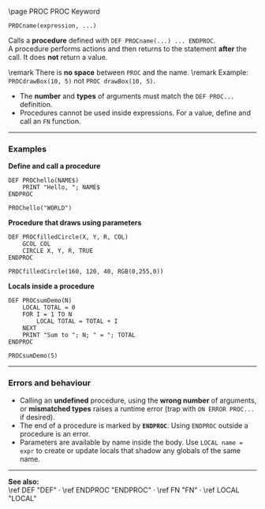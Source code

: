 \page PROC PROC Keyword
```basic
PROCname(expression, ...)
```

Calls a **procedure** defined with `DEF PROCname(...) ... ENDPROC`.  
A procedure performs actions and then returns to the statement **after** the call. It does **not** return a value.


\remark There is **no space** between `PROC` and the name.
\remark Example: `PROCdrawBox(10, 5)` not `PROC drawBox(10, 5)`.

- The **number** and **types** of arguments must match the `DEF PROC...` definition.
- Procedures cannot be used inside expressions. For a value, define and call an `FN` function.

---

### Examples

**Define and call a procedure**
```basic
DEF PROChello(NAME$)
    PRINT "Hello, "; NAME$
ENDPROC

PROChello("WORLD")
```

**Procedure that draws using parameters**
```basic
DEF PROCfilledCircle(X, Y, R, COL)
    GCOL COL
    CIRCLE X, Y, R, TRUE
ENDPROC

PROCfilledCircle(160, 120, 40, RGB(0,255,0))
```

**Locals inside a procedure**
```basic
DEF PROCsumDemo(N)
    LOCAL TOTAL = 0
    FOR I = 1 TO N
        LOCAL TOTAL = TOTAL + I
    NEXT
    PRINT "Sum to "; N; " = "; TOTAL
ENDPROC

PROCsumDemo(5)
```

---

### Errors and behaviour

- Calling an **undefined** procedure, using the **wrong number** of arguments, or **mismatched types** raises a runtime error (trap with `ON ERROR PROC...` if desired).
- The end of a procedure is marked by **`ENDPROC`**. Using `ENDPROC` outside a procedure is an error.
- Parameters are available by name inside the body. Use `LOCAL name = expr` to create or update locals that shadow any globals of the same name.

---

**See also:**  
\ref DEF "DEF" ·
\ref ENDPROC "ENDPROC" ·
\ref FN "FN" ·
\ref LOCAL "LOCAL"
